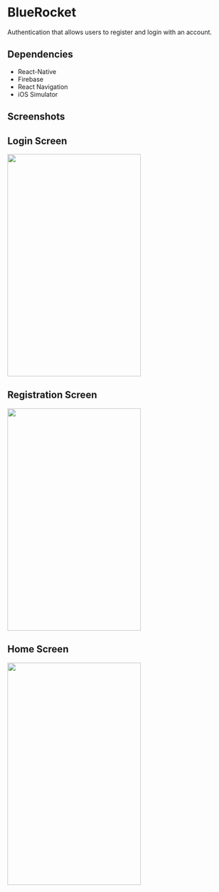 # BlueRocket

Authentication that allows users to register and login with an account.

## Dependencies
- React-Native
- Firebase
- React Navigation
- iOS Simulator

## Screenshots

## Login Screen
<img src="https://github.com/patar-nguyen/rn-authenticator/blob/master/images/Login.png" data-canonical-src="https://gyazo.com/eb5c5741b6a9a16c692170a41a49c858.png" width="300" height="500" />

## Registration Screen
<img src="https://github.com/patar-nguyen/rn-authenticator/blob/master/images/Register.png" data-canonical-src="https://gyazo.com/eb5c5741b6a9a16c692170a41a49c858.png" width="300" height="500" />

## Home Screen
<img src="https://github.com/patar-nguyen/rn-authenticator/blob/master/images/Home.png" data-canonical-src="https://gyazo.com/eb5c5741b6a9a16c692170a41a49c858.png" width="300" height="500" />
